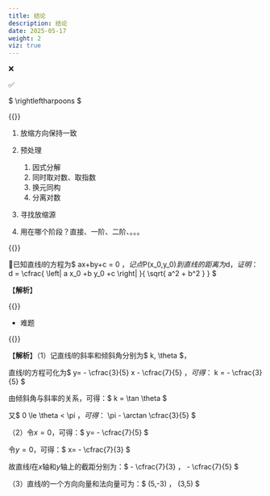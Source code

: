 ```yaml
---
title: 结论
description: 结论
date: 2025-05-17
weight: 2
viz: true
---
```


<style>
th, td {
  border: 1px solid rgb(190, 190, 190);
}
</style>

&#10060;

&#9989;

$ \rightleftharpoons $


{{<alert title="Tip" >}}

1. 放缩方向保持一致

2. 预处理
   1. 因式分解
   2. 同时取对数、取指数
   3. 换元同构
   4. 分离对数

3. 寻找放缩源

4. 用在哪个阶段？直接、一阶、二阶、。。。


{{</alert>}}



&#128311;已知直线$l$的方程为$ ax+by+c = 0 $，记点$P(x_0,y_0)$到直线的距离为$d$，证明：$ d = \cfrac{ \left| a x_0 +b y_0 +c  \right| }{ \sqrt{ a^2 + b^2 } } $

【**解析**】




{{<alert title="Tip" >}}

- 难题

{{</alert>}}

【**解析**】（1）记直线$l$的斜率和倾斜角分别为$ k, \theta $，

直线$l$的方程可化为$ y= - \cfrac{3}{5} x - \cfrac{7}{5} $，可得：$ k = - \cfrac{3}{5} $

由倾斜角与斜率的关系，可得：$ k = \tan \theta  $

又$ 0 \le \theta < \pi $，可得：$ \pi - \arctan \cfrac{3}{5} $

（2）令$x=0$，可得：$ y= - \cfrac{7}{5} $

令$y=0$，可得：$ x= - \cfrac{7}{3} $

故直线$l$在$x$轴和$y$轴上的截距分别为：$ - \cfrac{7}{3} $，$ - \cfrac{7}{5} $

（3）直线$l$的一个方向向量和法向量可为：$ (5,-3) $，$ (3,5) $





